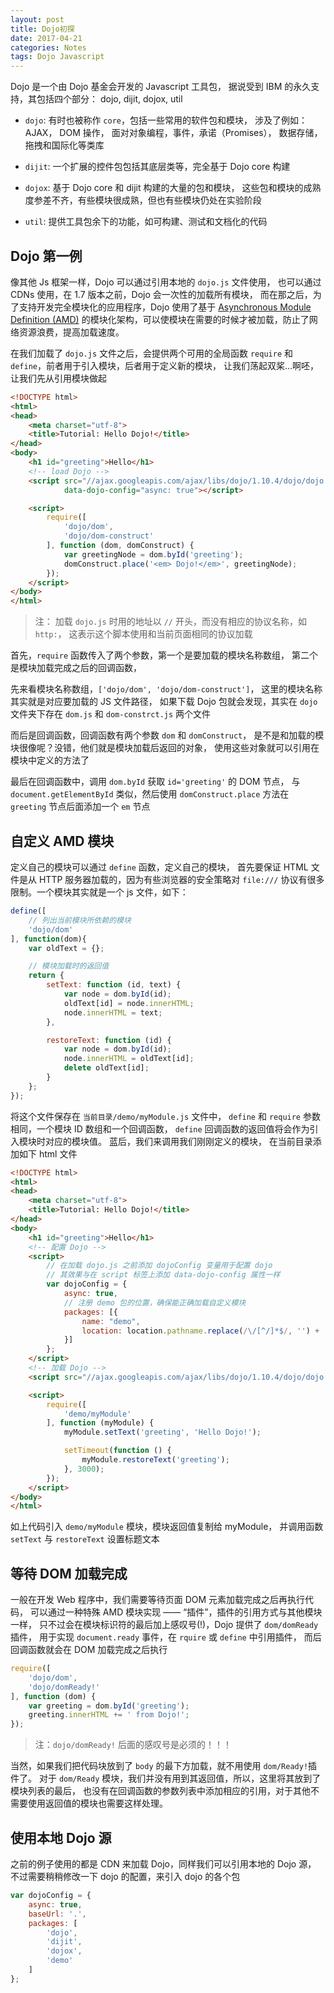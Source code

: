 ```yaml
---
layout: post
title: Dojo初探
date: 2017-04-21
categories: Notes
tags: Dojo Javascript
---
```


Dojo 是一个由 Dojo 基金会开发的 Javascript 工具包，
据说受到 IBM 的永久支持，其包括四个部分： dojo, dijit, dojox, util

 - `dojo`: 有时也被称作 `core`，包括一些常用的软件包和模块，
 涉及了例如： AJAX， DOM 操作， 面对对象编程，事件，承诺（Promises），
 数据存储，拖拽和国际化等类库  

 - `dijit`: 一个扩展的控件包包括其底层类等，完全基于 Dojo core 构建
 
 - `dojox`: 基于 Dojo core 和 dijit 构建的大量的包和模块，
 这些包和模块的成熟度参差不齐，有些模块很成熟，但也有些模块仍处在实验阶段

 - `util`: 提供工具包余下的功能，如可构建、测试和文档化的代码

## Dojo 第一例

像其他 Js 框架一样，Dojo 可以通过引用本地的 `dojo.js` 文件使用，
也可以通过 CDNs 使用，在 1.7 版本之前，Dojo 会一次性的加载所有模块，
而在那之后，为了支持开发完全模块化的应用程序，Dojo 使用了基于 
[Asynchronous Module Definition (AMD)](https://github.com/amdjs/amdjs-api/wiki/AMD)
的模块化架构，可以使模块在需要的时候才被加载，防止了网络资源浪费，提高加载速度。
  
在我们加载了 `dojo.js` 文件之后，会提供两个可用的全局函数 `require` 
和 `define`，前者用于引入模块，后者用于定义新的模块，
让我们荡起双桨...啊呸，让我们先从引用模块做起

```html
<!DOCTYPE html>
<html>
<head>
    <meta charset="utf-8">
    <title>Tutorial: Hello Dojo!</title>
</head>
<body>
    <h1 id="greeting">Hello</h1>
    <!-- load Dojo -->
    <script src="//ajax.googleapis.com/ajax/libs/dojo/1.10.4/dojo/dojo.js"
            data-dojo-config="async: true"></script>

    <script>
        require([
            'dojo/dom',
            'dojo/dom-construct'
        ], function (dom, domConstruct) {
            var greetingNode = dom.byId('greeting');
            domConstruct.place('<em> Dojo!</em>', greetingNode);
        });
    </script>
</body>
</html>
```

> 注： 加载 `dojo.js` 时用的地址以 `//` 开头，而没有相应的协议名称，如 `http:`，
> 这表示这个脚本使用和当前页面相同的协议加载

首先，`require` 函数传入了两个参数，第一个是要加载的模块名称数组，
第二个是模块加载完成之后的回调函数，
  
先来看模块名称数组，`['dojo/dom', 'dojo/dom-construct']`，
这里的模块名称其实就是对应要加载的 JS 文件路径，
如果下载 Dojo 包就会发现，其实在 `dojo` 文件夹下存在 `dom.js` 
和 `dom-constrct.js` 两个文件
  
而后是回调函数，回调函数有两个参数 `dom` 和 `domConstruct`，
是不是和加载的模块很像呢？没错，他们就是模块加载后返回的对象，
使用这些对象就可以引用在模块中定义的方法了

最后在回调函数中，调用 `dom.byId` 获取 `id='greeting'` 的 DOM 节点，
与 `document.getElementById` 类似，然后使用 `domConstruct.place` 
方法在 `greeting` 节点后面添加一个 `em` 节点

## 自定义 AMD 模块

定义自己的模块可以通过 `define` 函数，定义自己的模块，
首先要保证 HTML 文件是从 HTTP 服务器加载的，因为有些浏览器的安全策略对 
`file:///` 协议有很多限制。一个模块其实就是一个 js 文件，如下：

```javascript
define([
    // 列出当前模块所依赖的模块
    'dojo/dom'
], function(dom){
    var oldText = {};

    // 模块加载时的返回值
    return {
        setText: function (id, text) {
            var node = dom.byId(id);
            oldText[id] = node.innerHTML;
            node.innerHTML = text;
        },

        restoreText: function (id) {
            var node = dom.byId(id);
            node.innerHTML = oldText[id];
            delete oldText[id];
        }
    };
});
```

将这个文件保存在 `当前目录/demo/myModule.js` 文件中，
`define` 和 `require` 参数相同，一个模块 ID 数组和一个回调函数，
`define` 回调函数的返回值将会作为引入模块时对应的模块值。
蓝后，我们来调用我们刚刚定义的模块， 在当前目录添加如下 html 文件
  
```html
<!DOCTYPE html>
<html>
<head>
    <meta charset="utf-8">
    <title>Tutorial: Hello Dojo!</title>
</head>
<body>
    <h1 id="greeting">Hello</h1>
    <!-- 配置 Dojo -->
    <script>
        // 在加载 dojo.js 之前添加 dojoConfig 变量用于配置 dojo
        // 其效果与在 script 标签上添加 data-dojo-config 属性一样
        var dojoConfig = {
            async: true,
            // 注册 demo 包的位置，确保能正确加载自定义模块
            packages: [{
                name: "demo",
                location: location.pathname.replace(/\/[^/]*$/, '') + '/demo'
            }]
        };
    </script>
    <!-- 加载 Dojo -->
    <script src="//ajax.googleapis.com/ajax/libs/dojo/1.10.4/dojo/dojo.js"></script>

    <script>
        require([
            'demo/myModule'
        ], function (myModule) {
            myModule.setText('greeting', 'Hello Dojo!');

            setTimeout(function () {
                myModule.restoreText('greeting');
            }, 3000);
        });
    </script>
</body>
</html>
```

如上代码引入 `demo/myModule` 模块，模块返回值复制给 myModule，
并调用函数 `setText` 与 `restoreText` 设置标题文本

## 等待 DOM 加载完成

一般在开发 Web 程序中，我们需要等待页面 DOM 元素加载完成之后再执行代码，
可以通过一种特殊 AMD 模块实现 —— “插件”，插件的引用方式与其他模块一样，
只不过会在模块标识符的最后加上感叹号(!)，Dojo 提供了 `dom/domReady` 插件，
用于实现 `document.ready` 事件，在 `rquire` 或 `define` 中引用插件，
而后回调函数就会在 DOM 加载完成之后执行

```javascript
require([
    'dojo/dom',
    'dojo/domReady!'
], function (dom) {
    var greeting = dom.byId('greeting');
    greeting.innerHTML += ' from Dojo!';
});
```

> 注：`dojo/domReady!` 后面的感叹号是必须的！！！

当然，如果我们把代码块放到了 `body` 的最下方加载，就不用使用 `dom/Ready!`插件了。
对于 `dom/Ready` 模块，我们并没有用到其返回值，所以，这里将其放到了模块列表的最后，
也没有在回调函数的参数列表中添加相应的引用，对于其他不需要使用返回值的模块也需要这样处理。

## 使用本地 Dojo 源

之前的例子使用的都是 CDN 来加载 Dojo，同样我们可以引用本地的 Dojo 源，
不过需要稍稍修改一下 dojo 的配置，来引入 dojo 的各个包

```javascript
var dojoConfig = {
    async: true,
    baseUrl: '.',
    packages: [
        'dojo',
        'dijit',
        'dojox',
        'demo'
    ]
};
```